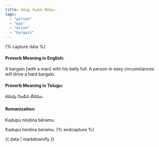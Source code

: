 ```yaml
---
title: కడుపు నిండిన బేరము.
tags:
  - "person"
  - "man"
  - "drive"
  - "bargain"
---
```


{% capture data %}
#### Proverb Meaning in English:
A bargain [with a man] with his belly full.
A person in easy circumstances will drive a hard bargain.

#### Proverb Meaning in Telugu:
కడుపు నిండిన బేరము.

#### Romanization:
Kaḍupu niṇḍina bēramu.

Kadupu nindina beramu.
{% endcapture %}

{{ data | markdownify }}

